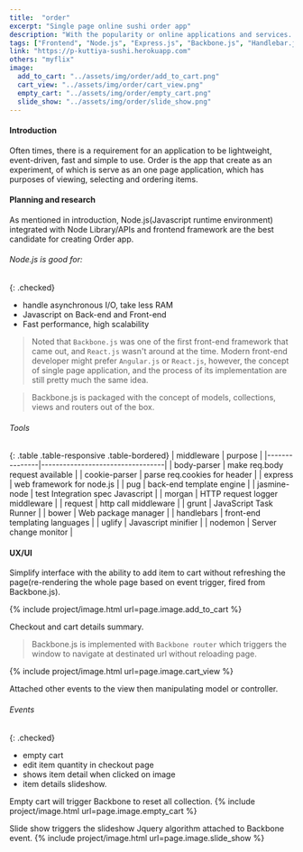 ```yaml
---
title:  "order"
excerpt: "Single page online sushi order app"
description: "With the popularity or online applications and services.  Restaurants would be more compatible having its own clean and simple interface online ordering routine for customers.  Order is a user-friendly interface, production-ready application, built on single page application technology, which is extremely fast and easy for user to navigate."
tags: ["Frontend", "Node.js", "Express.js", "Backbone.js", "Handlebar.js", "Pug"]
link: "https://p-kuttiya-sushi.herokuapp.com"
others: "myflix"
image:
  add_to_cart: "../assets/img/order/add_to_cart.png"
  cart_view: "../assets/img/order/cart_view.png"
  empty_cart: "../assets/img/order/empty_cart.png"
  slide_show: "../assets/img/order/slide_show.png"      
---
```


#### Introduction
Often times, there is a requirement for an application to be lightweight, event-driven, fast and simple to use. Order is the app that create as an experiment, of which is serve as an one page application, which has purposes of viewing, selecting and ordering items.

#### Planning and research  
As mentioned in introduction, Node.js(Javascript runtime environment) integrated with Node Library/APIs and frontend framework are the best candidate for creating Order app.

###### Node.js is good for:

{: .checked}  
- handle asynchronous I/O, take less RAM
- Javascript on Back-end and Front-end 
- Fast performance, high scalability

> Noted that `Backbone.js` was one of the first front-end framework that came out, and `React.js` wasn't around at the time. Modern front-end developer might prefer `Angular.js` or `React.js`, however, the concept of single page application, and the process of its implementation are still pretty much the same idea.  

> Backbone.js is packaged with the concept of models, collections, views and routers out of the box.

###### Tools

{: .table .table-responsive .table-bordered}
| middleware    | purpose                          |
|---------------|----------------------------------|
| body-parser   | make req.body request available  |
| cookie-parser | parse req.cookies for header     |
| express       | web framework for node.js        |
| pug           | back-end template engine         |
| jasmine-node  | test Integration spec Javascript |
| morgan        | HTTP request logger middleware   |
| request       | http call middleware             |
| grunt         | JavaScript Task Runner           |
| bower         | Web package manager              |
| handlebars    | front-end templating languages   |
| uglify        | Javascript minifier              |
| nodemon       | Server change monitor            |

#### UX/UI
Simplify interface with the ability to add item to cart without refreshing the page(re-rendering the whole page based on event trigger, fired from Backbone.js).

{% include project/image.html url=page.image.add_to_cart %}

Checkout and cart details summary.

> Backbone.js is implemented with `Backbone router` which triggers the window to navigate at destinated url without reloading page.

{% include project/image.html url=page.image.cart_view %}


Attached other events to the view then manipulating model or controller.

###### Events

{: .checked}
- empty cart
- edit item quantity in checkout page
- shows item detail when clicked on image
- item details slideshow.

Empty cart will trigger Backbone to reset all collection.
{% include project/image.html url=page.image.empty_cart %}

Slide show triggers the slideshow Jquery algorithm attached to Backbone event.
{% include project/image.html url=page.image.slide_show %}
